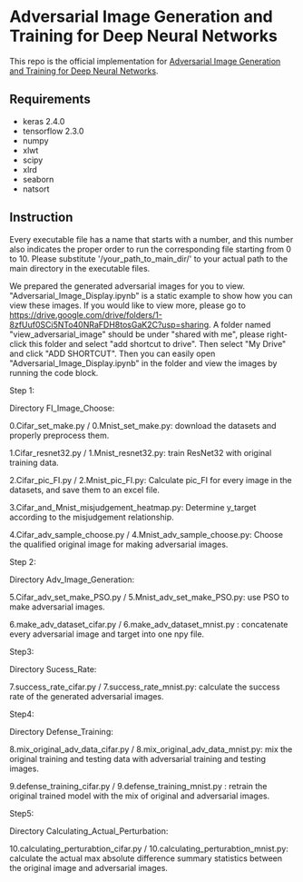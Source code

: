 # Adversarial Image Generation and Training for Deep Neural Networks
This repo is the official implementation for [Adversarial Image Generation and Training for Deep Neural Networks](https://arxiv.org/pdf/2006.03243.pdf).

## Requirements
- keras 2.4.0
- tensorflow 2.3.0
- numpy 
- xlwt
- scipy
- xlrd
- seaborn
- natsort

## Instruction
Every executable file has a name that starts with a number, and this number also indicates the proper order to run the corresponding file starting from 0 to 10.
Please substitute '/your_path_to_main_dir/' to your actual path to the main directory in the executable files.

We prepared the generated adversarial images for you to view. "Adversarial_Image_Display.ipynb" is a static example to show how you can view these images. If you would like to view more, please go to https://drive.google.com/drive/folders/1-8zfUuf0SCi5NTo40NRaFDH8tosGaK2C?usp=sharing. A folder named "view_adversarial_image" should be under "shared with me", please right-click this folder and select "add shortcut to drive". Then select "My Drive" and click "ADD SHORTCUT". Then you can easily open "Adversarial_Image_Display.ipynb" in the folder and view the images by running the code block.

Step 1:

Directory FI_Image_Choose:

0.Cifar_set_make.py / 0.Mnist_set_make.py: download the datasets and properly preprocess them.

1.Cifar_resnet32.py / 1.Mnist_resnet32.py: train ResNet32 with original training data.

2.Cifar_pic_FI.py / 2.Mnist_pic_FI.py: Calculate pic_FI for every image in the datasets, and save them to an excel file.

3.Cifar_and_Mnist_misjudgement_heatmap.py: Determine y_target according to the misjudgement relationship.

4.Cifar_adv_sample_choose.py / 4.Mnist_adv_sample_choose.py: Choose the qualified original image for making adversarial images.


Step 2:

Directory Adv_Image_Generation:

5.Cifar_adv_set_make_PSO.py / 5.Mnist_adv_set_make_PSO.py: use PSO to make adversarial images.

6.make_adv_dataset_cifar.py / 6.make_adv_dataset_mnist.py : concatenate every adversarial image and target into one npy file.


Step3:

Directory Sucess_Rate:

7.success_rate_cifar.py / 7.success_rate_mnist.py: calculate the success rate of the generated adversarial images.


Step4:

Directory Defense_Training:

8.mix_original_adv_data_cifar.py / 8.mix_original_adv_data_mnist.py: mix the original training and testing data with adversarial training and testing images.

9.defense_training_cifar.py / 9.defense_training_mnist.py : retrain the original trained model with the mix of original and adversarial images.


Step5:

Directory Calculating_Actual_Perturbation:

10.calculating_perturabtion_cifar.py / 10.calculating_perturabtion_mnist.py: calculate the actual max absolute difference summary statistics between the original image and adversarial images.
